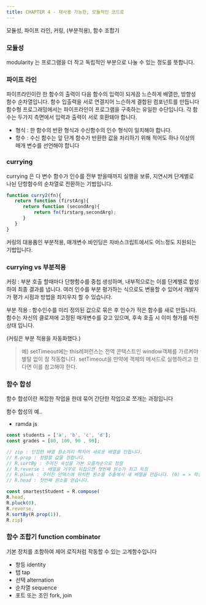 ```yaml
---
title: CHAPTER 4 - 재사용 가능한, 모듈적인 코드로 
---
```


모듈성, 파이프 라인, 커링, (부분적용), 함수 조합기

### 모듈성

modularity 는 프로그램을 더 작고 독립적인 부분으로 나눌 수 있는 정도를 뜻합니다.

### 파이프 라인

파이프라인이란 한 함수의 출력이 다음 함수의 입력이 되게끔 느슨하게 배열한, 방향성 함수 순차열입니다.
함수 입출력을 서로 연결지어 느슨하게 결합된 컴포넌트를 만듭니다
함수형 프로그래밍에서는 파이프라인이 프로그램을 구축하는 유일한 수단입니다.
각 함수는 두가지 측면에서 입력과 출력이 서로 호환돼야 합니다.

- 형식 : 한 함수의 반환 형식과 수신함수의 인수 형식이 일치해야 합니다.
- 항수 : 수신 함수는 앞 단계 함수가 반환한 값을 처리하기 위해 적어도 하나 이상의 매개 변수를 선언해야 합니다

### currying 

currying 은 다 변수 함수가 인수를 전부 받을때까지 실행을 보류, 지연시켜 단계별로 나뉜 단항함수의 순차열로 전환하는 기법입니다.

```javascript
function curry2(fn){
   return function (firstArg){
      return function (secondArg){
          return fn(firstarg,secondArg);
      }
   }
}
```

커링의 대용품인 부분적용, 매개변수 바인딩은 자바스크립트에서도 어느정도 지원되는 기법입니다. 

### currying vs 부분적용

커링 : 부분 호출 할때마다 단항함수를 중첩 생성하며, 내부적으로는 이를 단계별로 합성하여 최종 결과를 냅니다.
여러 인수를 부분 평가하는 식으로도 변용할 수 있어서 개발자가 평가 시점과 방법을 좌지우지 할 수 있습니다.

부분 적용 : 함수인수를 미리 정의된 값으로 묶은 후 인수가 적은 함수를 새로 만듭니다.
함수는 자신의 클로져에 고정된 매개변수를 갖고 있으며, 후속 호출 시 이미 형가를 마친 상태 입니다.

(커링은 부분 적용을 자동화했다.)

> 
> 예) setTimeout에는 this레퍼런스는 전역 콘택스트인 window객체를 가르켜야 별탈 없이 잘 작동합니다.
> setTimeout을 만약에 객체의 메서드로 실행하려고 한다면 이를 참고해야 한다. 


### 함수 합성 

함수 합성이란 복잡한 작업을 한데 묶어 간단한 작업으로 쪼개는 과정입니다

함수 합성의 예.. 

- ramda js
```javascript 
const students = ['a', 'b', 'c', 'd'];
const grades = [80, 100, 90 , 99];

// zip : 인접한 배열 원소끼리 짝지어 새로운 배열을 만듭니다.
// R.prop : 정렬할 값을 정합니다.
// R.sortBy : 주어진 속성을 기본 오름차순으로 정렬
// R.reverse : 배열을 거꾸로 뒤집으면 첫번째 원소가 최고 득점
// R.plunk : 주어진 인덱스에 위치한 원소를 추출해서 새 배열을 만듭니다. (0) = > 학생 이름
// R.head : 첫번째 원소를 얻습니다.

const smartestStudent = R.compose(
R.head,
R.pluck(0),
R.reverse,
R.sortBy(R.prop(1)),
R.zip)
```

### 함수 조합기 function combinator

기본 장치를 조함하여 제어 로직처럼 작동할 수 있는 고계함수입니다

- 항등 identity
- 탭 tap
- 선택 alternation
- 순차열 sequence
- 포트 또는 조인 fork, join


